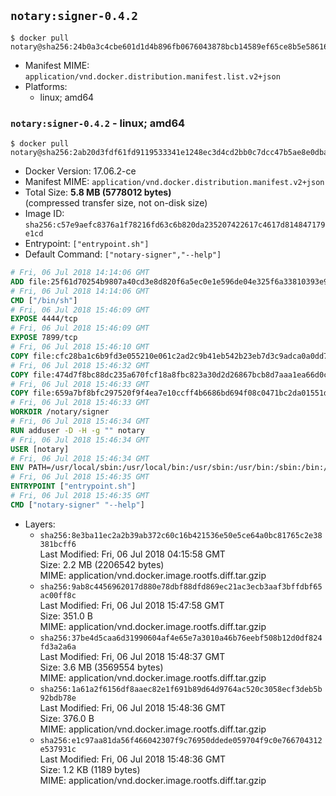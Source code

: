 ## `notary:signer-0.4.2`

```console
$ docker pull notary@sha256:24b0a3c4cbe601d1d4b896fb0676043878bcb14589ef65ce8b5e58616e9a9ddb
```

-	Manifest MIME: `application/vnd.docker.distribution.manifest.list.v2+json`
-	Platforms:
	-	linux; amd64

### `notary:signer-0.4.2` - linux; amd64

```console
$ docker pull notary@sha256:2ab20d3fdf61fd9119533341e1248ec3d4cd2bb0c7dcc47b5ae8e0dbaa08a275
```

-	Docker Version: 17.06.2-ce
-	Manifest MIME: `application/vnd.docker.distribution.manifest.v2+json`
-	Total Size: **5.8 MB (5778012 bytes)**  
	(compressed transfer size, not on-disk size)
-	Image ID: `sha256:c57e9aefc8376a1f78216fd63c6b820da235207422617c4617d814847179e1cd`
-	Entrypoint: `["entrypoint.sh"]`
-	Default Command: `["notary-signer","--help"]`

```dockerfile
# Fri, 06 Jul 2018 14:14:06 GMT
ADD file:25f61d70254b9807a40cd3e8d820f6a5ec0e1e596de04e325f6a33810393e95a in / 
# Fri, 06 Jul 2018 14:14:06 GMT
CMD ["/bin/sh"]
# Fri, 06 Jul 2018 15:46:09 GMT
EXPOSE 4444/tcp
# Fri, 06 Jul 2018 15:46:09 GMT
EXPOSE 7899/tcp
# Fri, 06 Jul 2018 15:46:10 GMT
COPY file:cfc28ba1c6b9fd3e055210e061c2ad2c9b41eb542b23eb7d3c9adca0a0dd775d in /notary/signer/ 
# Fri, 06 Jul 2018 15:46:32 GMT
COPY file:474d7f8bc88dc235a670fcf18a8fbc823a30d2d26867bcb8d7aaa1ea66d0cd00 in /notary/signer/ 
# Fri, 06 Jul 2018 15:46:33 GMT
COPY file:659a7bf8bfc297520f9f4ea7e10ccff4b6686bd694f08c0471bc2da01551deb8 in /notary/signer/ 
# Fri, 06 Jul 2018 15:46:33 GMT
WORKDIR /notary/signer
# Fri, 06 Jul 2018 15:46:34 GMT
RUN adduser -D -H -g "" notary
# Fri, 06 Jul 2018 15:46:34 GMT
USER [notary]
# Fri, 06 Jul 2018 15:46:34 GMT
ENV PATH=/usr/local/sbin:/usr/local/bin:/usr/sbin:/usr/bin:/sbin:/bin:/notary/signer
# Fri, 06 Jul 2018 15:46:35 GMT
ENTRYPOINT ["entrypoint.sh"]
# Fri, 06 Jul 2018 15:46:35 GMT
CMD ["notary-signer" "--help"]
```

-	Layers:
	-	`sha256:8e3ba11ec2a2b39ab372c60c16b421536e50e5ce64a0bc81765c2e38381bcff6`  
		Last Modified: Fri, 06 Jul 2018 04:15:58 GMT  
		Size: 2.2 MB (2206542 bytes)  
		MIME: application/vnd.docker.image.rootfs.diff.tar.gzip
	-	`sha256:9ab8c4456962017d880e78dbf88dfd869ec21ac3ecb3aaf3bffdbf65ac00ff8c`  
		Last Modified: Fri, 06 Jul 2018 15:47:58 GMT  
		Size: 351.0 B  
		MIME: application/vnd.docker.image.rootfs.diff.tar.gzip
	-	`sha256:37be4d5caa6d31990604af4e65e7a3010a46b76eebf508b12d0df824fd3a2a6a`  
		Last Modified: Fri, 06 Jul 2018 15:48:37 GMT  
		Size: 3.6 MB (3569554 bytes)  
		MIME: application/vnd.docker.image.rootfs.diff.tar.gzip
	-	`sha256:1a61a2f6156df8aaec82e1f691b89d64d9764ac520c3058ecf3deb5b92bdb78e`  
		Last Modified: Fri, 06 Jul 2018 15:48:36 GMT  
		Size: 376.0 B  
		MIME: application/vnd.docker.image.rootfs.diff.tar.gzip
	-	`sha256:e1c97aa81da56f466042307f9c76950ddede059704f9c0e766704312e537931c`  
		Last Modified: Fri, 06 Jul 2018 15:48:36 GMT  
		Size: 1.2 KB (1189 bytes)  
		MIME: application/vnd.docker.image.rootfs.diff.tar.gzip
